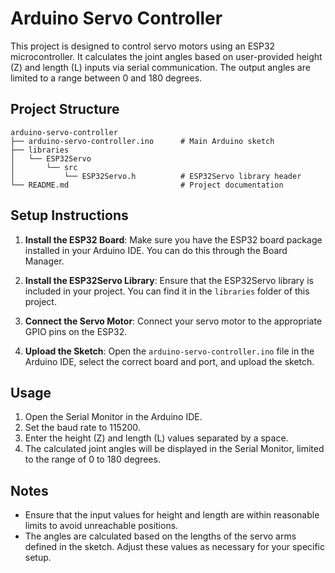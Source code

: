 # Arduino Servo Controller

This project is designed to control servo motors using an ESP32 microcontroller. It calculates the joint angles based on user-provided height (Z) and length (L) inputs via serial communication. The output angles are limited to a range between 0 and 180 degrees.

## Project Structure

```
arduino-servo-controller
├── arduino-servo-controller.ino      # Main Arduino sketch
├── libraries
│   └── ESP32Servo
│       └── src
│           └── ESP32Servo.h          # ESP32Servo library header
└── README.md                         # Project documentation
```

## Setup Instructions

1. **Install the ESP32 Board**: Make sure you have the ESP32 board package installed in your Arduino IDE. You can do this through the Board Manager.

2. **Install the ESP32Servo Library**: Ensure that the ESP32Servo library is included in your project. You can find it in the `libraries` folder of this project.

3. **Connect the Servo Motor**: Connect your servo motor to the appropriate GPIO pins on the ESP32.

4. **Upload the Sketch**: Open the `arduino-servo-controller.ino` file in the Arduino IDE, select the correct board and port, and upload the sketch.

## Usage

1. Open the Serial Monitor in the Arduino IDE.
2. Set the baud rate to 115200.
3. Enter the height (Z) and length (L) values separated by a space.
4. The calculated joint angles will be displayed in the Serial Monitor, limited to the range of 0 to 180 degrees.

## Notes

- Ensure that the input values for height and length are within reasonable limits to avoid unreachable positions.
- The angles are calculated based on the lengths of the servo arms defined in the sketch. Adjust these values as necessary for your specific setup.